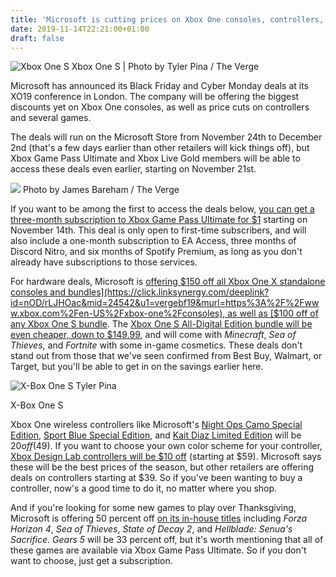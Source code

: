 ```yaml
---
title: 'Microsoft is cutting prices on Xbox One consoles, controllers, and first-party games for Black Friday'
date: 2019-11-14T22:21:00+01:00
draft: false
---
```


![Xbox One S](https://cdn.vox-cdn.com/thumbor/ZEIiQyy66kNiYYUlTceKVmwFS_g=/0x0:2040x1360/1310x873/cdn.vox-cdn.com/uploads/chorus_image/image/65702822/tpina_160731_1175_0065.0.0.jpg) Xbox One S | Photo by Tyler Pina / The Verge

Microsoft has announced its Black Friday and Cyber Monday deals at its XO19 conference in London. The company will be offering the biggest discounts yet on Xbox One consoles, as well as price cuts on controllers and several games.

The deals will run on the Microsoft Store from November 24th to December 2nd (that's a few days earlier than other retailers will kick things off), but Xbox Game Pass Ultimate and Xbox Live Gold members will be able to access these deals even earlier, starting on November 21st.

![ ](https://cdn.vox-cdn.com/thumbor/vUw_7N1ijYgACsRad7ARP_Y2-Ww=/400x0/filters:no_upscale()/cdn.vox-cdn.com/uploads/chorus_asset/file/9597293/jbareham_171102_2108_0077.jpg) Photo by James Bareham / The Verge

If you want to be among the first to access the deals below, [you can get a three-month subscription to Xbox Game Pass Ultimate for $1](https://click.linksynergy.com/deeplink?id=nOD/rLJHOac&mid=24542&u1=vergebf19&murl=https%3A%2F%2Fwww.xbox.com%2Fen-US%2Fxbox-game-pass) starting on November 14th. This deal is only open to first-time subscribers, and will also include a one-month subscription to EA Access, three months of Discord Nitro, and six months of Spotify Premium, as long as you don't already have subscriptions to those services.

For hardware deals, Microsoft is [offering $150 off all Xbox One X standalone consoles and bundles](https://click.linksynergy.com/deeplink?id=nOD/rLJHOac&mid=24542&u1=vergebf19&murl=https%3A%2F%2Fwww.xbox.com%2Fen-US%2Fxbox-one%2Fconsoles), as well as [$100 off of any Xbox One S bundle](https://click.linksynergy.com/deeplink?id=nOD/rLJHOac&mid=24542&u1=vergebf19&murl=https%3A%2F%2Fwww.xbox.com%2Fen-US%2Fxbox-one%2Fconsoles). The [Xbox One S All-Digital Edition bundle will be even cheaper, down to $149.99](https://click.linksynergy.com/deeplink?id=nOD/rLJHOac&mid=24542&u1=vergebf19&murl=https%3A%2F%2Fwww.xbox.com%2Fen-us%2Fxbox-one%2Fconsoles%2Fxbox-one-s%2Fall-digital-edition), and will come with _Minecraft_, _Sea of Thieves_,  and _Fortnite_ with some in-game cosmetics. These deals don't stand out from those that we've seen confirmed from Best Buy, Walmart, or Target, but you'll be able to get in on the savings earlier here.

![X-Box One S](https://cdn.vox-cdn.com/thumbor/0_tSPTUnlFb8MG_sZtqQLSdEUq8=/400x0/filters:no_upscale()/cdn.vox-cdn.com/uploads/chorus_asset/file/6872939/tpina_160731_1175_0027.0.jpg) Tyler Pina

X-Box One S

Xbox One wireless controllers like Microsoft's [Night Ops Camo Special Edition](https://click.linksynergy.com/deeplink?id=nOD/rLJHOac&mid=24542&u1=vergebf19&murl=https%3A%2F%2Fwww.xbox.com%2Fen-us%2Fxbox-one%2Faccessories%2Fcontrollers%2Fnight-ops-camo-special-edition), [Sport Blue Special Edition](https://click.linksynergy.com/deeplink?id=nOD/rLJHOac&mid=24542&u1=vergebf19&murl=https%3A%2F%2Fwww.xbox.com%2Fen-us%2Fxbox-one%2Faccessories%2Fcontrollers%2Fsport-blue-special-edition), and [Kait Diaz Limited Edition](https://click.linksynergy.com/deeplink?id=nOD/rLJHOac&mid=24542&u1=vergebf19&murl=https%3A%2F%2Fwww.xbox.com%2Fen-us%2Fxbox-one%2Faccessories%2Fcontrollers%2Fgears-5-kait-diaz) will be $20 off ($49). If you want to choose your own color scheme for your controller, [Xbox Design Lab controllers will be $10 off](https://click.linksynergy.com/deeplink?id=nOD/rLJHOac&mid=24542&u1=vergebf19&murl=https%3A%2F%2Fwww.microsoft.com%2Fstore%2Fconfigure%2Fxbox-design-lab%2F900WZDF9XJVG) (starting at $59). Microsoft says these will be the best prices of the season, but other retailers are offering deals on controllers starting at $39. So if you've been wanting to buy a controller, now's a good time to do it, no matter where you shop.

And if you're looking for some new games to play over Thanksgiving, Microsoft is offering 50 percent off [on its in-house titles](https://click.linksynergy.com/deeplink?id=nOD/rLJHOac&mid=24542&u1=vergebf19&murl=https%3A%2F%2Fwww.microsoft.com%2Fen-us%2Fstore%2Fb%2Fxboxgames%3Ficid%3DCNavGamesXboxGames) including _Forza Horizon 4_, _Sea of Thieves_, _State of Decay 2_, and _Hellblade: Senua's Sacrifice_. _Gears 5_ will be 33 percent off, but it's worth mentioning that all of these games are available via Xbox Game Pass Ultimate. So if you don't want to choose, just get a subscription.
